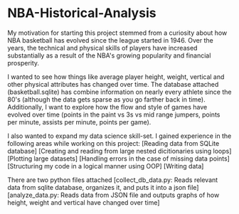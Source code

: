 # NBA-Historical-Analysis

My motivation for starting this project stemmed from a curiosity about how NBA basketball has evolved since the league started in 1946. Over the years,
the technical and physical skills of players have increased substantially as a result of the NBA's growing popularity and financial prosperity. 

I wanted to see how things like average player height, weight, vertical and other physical attributes has changed over time. The database attached (basketball.sqlite) has combine information on nearly every athlete since the 80's (although the data gets sparse as you go farther back in time). Additionally, I want to explore how the flow and style of games have evolved over time (points in the paint vs 3s vs mid range jumpers, points per minute, assists per minute, points per game).

I also wanted to expand my data science skill-set. I gained experience in the following areas while working on this project:
    [Reading data from SQLite database]
    [Creating and reading from large nested dicitionaries using loops]
    [Plotting large datasets]
    [Handling errors in the case of missing data points]
    [Structuring my code in a logical manner using OOP]
    [Writing data]
    
There are two python files attached
    [collect_db_data.py: Reads relevant data from sqlite database, organizes it, and puts it into a json file]
    [analyze_data.py: Reads data from JSON file and outputs graphs of how height, weight and vertical have changed over time]
    
    
